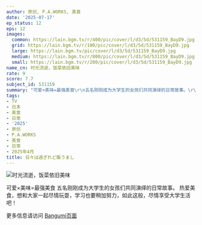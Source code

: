 ```yaml
---
author: 原创, P.A.WORKS, 美食
date: '2025-07-17'
ep_status: 12
eps: 12
images:
  common: https://lain.bgm.tv/r/400/pic/cover/l/d3/5d/531159_BayD9.jpg
  grid: https://lain.bgm.tv/r/100/pic/cover/l/d3/5d/531159_BayD9.jpg
  large: https://lain.bgm.tv/pic/cover/l/d3/5d/531159_BayD9.jpg
  medium: https://lain.bgm.tv/r/800/pic/cover/l/d3/5d/531159_BayD9.jpg
  small: https://lain.bgm.tv/r/200/pic/cover/l/d3/5d/531159_BayD9.jpg
name_cn: 时光流逝，饭菜依旧美味
rate: 9
score: 7.7
subject_id: 531159
summary: "可爱×美味=最强美食\r\n五名刚刚成为大学生的女孩们共同演绎的日常故事。\r\n热爱美食，想和大家一起尽情玩耍，学习也要稍加努力，如此这般，尽情享受大学生活吧！"
tags:
- TV
- 日本
- 美食
- 日常
- '2025'
- 原创
- P.A.WORKS
- 美食
- 日常
- 2025年4月
title: 日々は過ぎれど飯うまし
---
```


![时光流逝，饭菜依旧美味](https://lain.bgm.tv/r/400/pic/cover/l/d3/5d/531159_BayD9.jpg)

可爱×美味=最强美食
五名刚刚成为大学生的女孩们共同演绎的日常故事。
热爱美食，想和大家一起尽情玩耍，学习也要稍加努力，如此这般，尽情享受大学生活吧！

更多信息请访问 [Bangumi页面](https://bgm.tv/subject/531159)